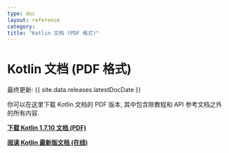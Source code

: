 ```yaml
---
type: doc
layout: reference
category:
title: "Kotlin 文档 (PDF 格式)"
---
```


# Kotlin 文档 (PDF 格式)

最终更新: {{ site.data.releases.latestDocDate }}

你可以在这里下载 Kotlin 文档的 PDF 版本, 其中包含除教程和 API 参考文档之外的所有内容.

**[下载 Kotlin 1.7.10 文档 (PDF)](https://kotlinlang.org/docs/kotlin-reference.pdf)**

**[阅读 Kotlin 最新版文档 (在线)](index.html)**
